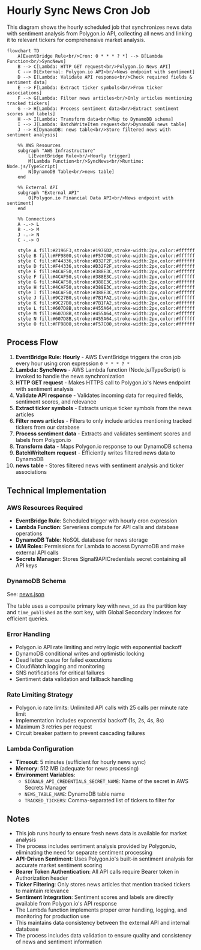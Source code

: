 # Hourly Sync News Cron Job

This diagram shows the hourly scheduled job that synchronizes news data with sentiment analysis from Polygon.io API, collecting all news and linking it to relevant tickers for comprehensive market analysis.

```mermaid
flowchart TD
    A[EventBridge Rule<br/>Cron: 0 * * * ? *] --> B[Lambda Function<br/>SyncNews]
    B --> C[Lambda: HTTP GET request<br/>Polygon.io News API]
    C --> D[External: Polygon.io API<br/>News endpoint with sentiment]
    D --> E[Lambda: Validate API response<br/>Check required fields & sentiment data]
    E --> F[Lambda: Extract ticker symbols<br/>From ticker associations]
    F --> G[Lambda: Filter news articles<br/>Only articles mentioning tracked tickers]
    G --> H[Lambda: Process sentiment data<br/>Extract sentiment scores and labels]
    H --> I[Lambda: Transform data<br/>Map to DynamoDB schema]
    I --> J[Lambda: BatchWriteItem request<br/>DynamoDB news table]
    J --> K[DynamoDB: news table<br/>Store filtered news with sentiment analysis]
    
    %% AWS Resources
    subgraph "AWS Infrastructure"
        L[EventBridge Rule<br/>Hourly trigger]
        M[Lambda Function<br/>SyncNews<br/>Runtime: Node.js/TypeScript]
        N[DynamoDB Table<br/>news table]
    end
    
    %% External API
    subgraph "External API"
        O[Polygon.io Financial Data API<br/>News endpoint with sentiment]
    end
    
    %% Connections
    A -.-> L
    B -.-> M
    J -.-> N
    C -.-> O
    
    style A fill:#2196F3,stroke:#1976D2,stroke-width:2px,color:#ffffff
    style B fill:#FF9800,stroke:#F57C00,stroke-width:2px,color:#ffffff
    style C fill:#F44336,stroke:#D32F2F,stroke-width:2px,color:#ffffff
    style D fill:#F44336,stroke:#D32F2F,stroke-width:2px,color:#ffffff
    style E fill:#4CAF50,stroke:#388E3C,stroke-width:2px,color:#ffffff
    style F fill:#4CAF50,stroke:#388E3C,stroke-width:2px,color:#ffffff
    style G fill:#4CAF50,stroke:#388E3C,stroke-width:2px,color:#ffffff
    style H fill:#4CAF50,stroke:#388E3C,stroke-width:2px,color:#ffffff
    style I fill:#4CAF50,stroke:#388E3C,stroke-width:2px,color:#ffffff
    style J fill:#9C27B0,stroke:#7B1FA2,stroke-width:2px,color:#ffffff
    style K fill:#9C27B0,stroke:#7B1FA2,stroke-width:2px,color:#ffffff
    style L fill:#607D8B,stroke:#455A64,stroke-width:2px,color:#ffffff
    style M fill:#607D8B,stroke:#455A64,stroke-width:2px,color:#ffffff
    style N fill:#607D8B,stroke:#455A64,stroke-width:2px,color:#ffffff
    style O fill:#FF9800,stroke:#F57C00,stroke-width:2px,color:#ffffff
```

## Process Flow

1. **EventBridge Rule: Hourly** - AWS EventBridge triggers the cron job every hour using cron expression `0 * * * ? *`
2. **Lambda: SyncNews** - AWS Lambda function (Node.js/TypeScript) is invoked to handle the news synchronization
3. **HTTP GET request** - Makes HTTPS call to Polygon.io's News endpoint with sentiment analysis
4. **Validate API response** - Validates incoming data for required fields, sentiment scores, and relevance
5. **Extract ticker symbols** - Extracts unique ticker symbols from the news articles
6. **Filter news articles** - Filters to only include articles mentioning tracked tickers from our database
7. **Process sentiment data** - Extracts and validates sentiment scores and labels from Polygon.io
8. **Transform data** - Maps Polygon.io response to our DynamoDB schema
9. **BatchWriteItem request** - Efficiently writes filtered news data to DynamoDB
10. **news table** - Stores filtered news with sentiment analysis and ticker associations

## Technical Implementation

### AWS Resources Required
- **EventBridge Rule**: Scheduled trigger with hourly cron expression
- **Lambda Function**: Serverless compute for API calls and database operations
- **DynamoDB Table**: NoSQL database for news storage
- **IAM Roles**: Permissions for Lambda to access DynamoDB and make external API calls
- **Secrets Manager**: Stores Signal9APICredentials secret containing all API keys

### DynamoDB Schema
See: [news.json](../../models/dynamodb/news.json)

The table uses a composite primary key with `news_id` as the partition key and `time_published` as the sort key, with Global Secondary Indexes for efficient queries.

### Error Handling
- Polygon.io API rate limiting and retry logic with exponential backoff
- DynamoDB conditional writes and optimistic locking
- Dead letter queue for failed executions
- CloudWatch logging and monitoring
- SNS notifications for critical failures
- Sentiment data validation and fallback handling

### Rate Limiting Strategy
- Polygon.io rate limits: Unlimited API calls with 25 calls per minute rate limit
- Implementation includes exponential backoff (1s, 2s, 4s, 8s)
- Maximum 3 retries per request
- Circuit breaker pattern to prevent cascading failures

### Lambda Configuration
- **Timeout**: 5 minutes (sufficient for hourly news sync)
- **Memory**: 512 MB (adequate for news processing)
- **Environment Variables**: 
  - `SIGNAL9_API_CREDENTIALS_SECRET_NAME`: Name of the secret in AWS Secrets Manager
  - `NEWS_TABLE_NAME`: DynamoDB table name
  - `TRACKED_TICKERS`: Comma-separated list of tickers to filter for

## Notes

- This job runs hourly to ensure fresh news data is available for market analysis
- The process includes sentiment analysis provided by Polygon.io, eliminating the need for separate sentiment processing
- **API-Driven Sentiment**: Uses Polygon.io's built-in sentiment analysis for accurate market sentiment scoring
- **Bearer Token Authentication**: All API calls require Bearer token in Authorization header
- **Ticker Filtering**: Only stores news articles that mention tracked tickers to maintain relevance
- **Sentiment Integration**: Sentiment scores and labels are directly available from Polygon.io's API response
- The Lambda function implements proper error handling, logging, and monitoring for production use
- This maintains data consistency between the external API and internal database
- The process includes data validation to ensure quality and consistency of news and sentiment information 